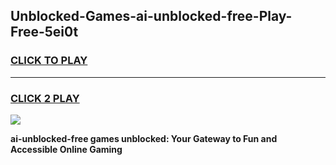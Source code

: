 
## Unblocked-Games-ai-unblocked-free-Play-Free-5ei0t
<h3>
<a href="https://premium76.site?title=ai-unblocked-free&ref=23A">CLICK TO PLAY</a></h3>
<hr>

<h3>
<a href="https://premium76.site?title=ai-unblocked-free&ref=23A">CLICK 2 PLAY</a>
  
</h3>

<a href="https://premium76.site?title=ai-unblocked-free&ref=23A"><img src="https://clearcache.store/games.png"></a>


**ai-unblocked-free games unblocked: Your Gateway to Fun and Accessible Online Gaming**
